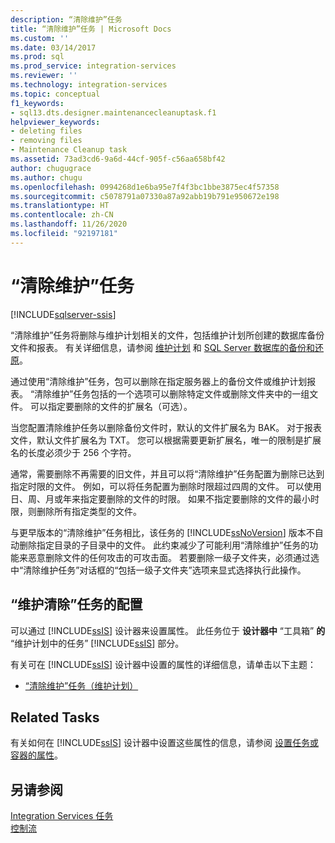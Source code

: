```yaml
---
description: “清除维护”任务
title: “清除维护”任务 | Microsoft Docs
ms.custom: ''
ms.date: 03/14/2017
ms.prod: sql
ms.prod_service: integration-services
ms.reviewer: ''
ms.technology: integration-services
ms.topic: conceptual
f1_keywords:
- sql13.dts.designer.maintenancecleanuptask.f1
helpviewer_keywords:
- deleting files
- removing files
- Maintenance Cleanup task
ms.assetid: 73ad3cd6-9a6d-44cf-905f-c56aa658bf42
author: chugugrace
ms.author: chugu
ms.openlocfilehash: 0994268d1e6ba95e7f4f3bc1bbe3875ec4f57358
ms.sourcegitcommit: c5078791a07330a87a92abb19b791e950672e198
ms.translationtype: HT
ms.contentlocale: zh-CN
ms.lasthandoff: 11/26/2020
ms.locfileid: "92197181"
---
```

# <a name="maintenance-cleanup-task"></a>“清除维护”任务

[!INCLUDE[sqlserver-ssis](../../includes/applies-to-version/sqlserver-ssis.md)]


  “清除维护”任务将删除与维护计划相关的文件，包括维护计划所创建的数据库备份文件和报表。 有关详细信息，请参阅 [维护计划](../../relational-databases/maintenance-plans/maintenance-plans.md) 和 [SQL Server 数据库的备份和还原](../../relational-databases/backup-restore/back-up-and-restore-of-sql-server-databases.md)。  
  
 通过使用“清除维护”任务，包可以删除在指定服务器上的备份文件或维护计划报表。 “清除维护”任务包括的一个选项可以删除特定文件或删除文件夹中的一组文件。 可以指定要删除的文件的扩展名（可选）。  
  
 当您配置清除维护任务以删除备份文件时，默认的文件扩展名为 BAK。 对于报表文件，默认文件扩展名为 TXT。 您可以根据需要更新扩展名，唯一的限制是扩展名的长度必须少于 256 个字符。  
  
 通常，需要删除不再需要的旧文件，并且可以将“清除维护”任务配置为删除已达到指定时限的文件。 例如，可以将任务配置为删除时限超过四周的文件。 可以使用日、周、月或年来指定要删除的文件的时限。 如果不指定要删除的文件的最小时限，则删除所有指定类型的文件。  
  
 与更早版本的“清除维护”任务相比，该任务的 [!INCLUDE[ssNoVersion](../../includes/ssnoversion-md.md)] 版本不自动删除指定目录的子目录中的文件。 此约束减少了可能利用“清除维护”任务的功能来恶意删除文件的任何攻击的可攻击面。 若要删除一级子文件夹，必须通过选中“清除维护任务”对话框的“包括一级子文件夹”选项来显式选择执行此操作。  
  
## <a name="configuration-of-the-maintenance-cleanup-task"></a>“维护清除”任务的配置  
 可以通过 [!INCLUDE[ssIS](../../includes/ssis-md.md)] 设计器来设置属性。 此任务位于 **设计器中** “工具箱” **的** “维护计划中的任务” [!INCLUDE[ssIS](../../includes/ssis-md.md)] 部分。  
  
 有关可在 [!INCLUDE[ssIS](../../includes/ssis-md.md)] 设计器中设置的属性的详细信息，请单击以下主题：  
  
-   [“清除维护”任务（维护计划）](../../relational-databases/maintenance-plans/maintenance-cleanup-task-maintenance-plan.md)  
  
## <a name="related-tasks"></a>Related Tasks  
 有关如何在 [!INCLUDE[ssIS](../../includes/ssis-md.md)] 设计器中设置这些属性的信息，请参阅 [设置任务或容器的属性](./add-or-delete-a-task-or-a-container-in-a-control-flow.md)。  
  
## <a name="see-also"></a>另请参阅  
 [Integration Services 任务](../../integration-services/control-flow/integration-services-tasks.md)   
 [控制流](../../integration-services/control-flow/control-flow.md)  
  
